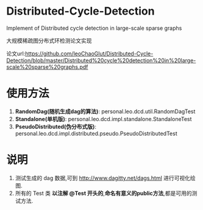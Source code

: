 # Distributed-Cycle-Detection
Implement of Distributed cycle detection in large-scale sparse graphs

大规模稀疏图分布式环检测论文实现

论文url:https://github.com/leoChaoGlut/Distributed-Cycle-Detection/blob/master/Distributed%20cycle%20detection%20in%20large-scale%20sparse%20graphs.pdf

# 使用方法
1. **RandomDag(随机生成dag的算法)**:  personal.leo.dcd.util.RandomDagTest
2. **Standalone(单机版)**:  personal.leo.dcd.impl.standalone.StandaloneTest
3. **PseudoDistributed(伪分布式版)**:  personal.leo.dcd.impl.distributed.pseudo.PseudoDistributedTest

# 说明
1. 测试生成的 dag 数据,可到 http://www.dagitty.net/dags.html 进行可视化绘图.
2. 所有的 Test 类 **以注解 @Test 开头的**,**命名有意义的public方法**,都是可用的测试方法.
